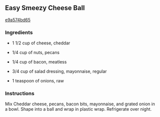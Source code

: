 ## Easy Smeezy Cheese Ball

[e9a574bd65](http://allrecipes.com/recipe/easy-smeezy-cheese-ball/)

### Ingredients

 - 1 1/2 cup of cheese, cheddar

 - 1/4 cup of nuts, pecans

 - 1/4 cup of bacon, meatless

 - 3/4 cup of salad dressing, mayonnaise, regular

 - 1 teaspoon of onions, raw

### Instructions

Mix Cheddar cheese, pecans, bacon bits, mayonnaise, and grated onion in a bowl. Shape into a ball and wrap in plastic wrap. Refrigerate over night.